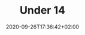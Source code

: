 ---
title: "Under 14"
date: 2020-09-26T17:36:42+02:00
foto: ""
giocatori: []
allenatori:
- allenatori/perissinotto-mauro/_index.md
categorie: under-14
stagioni: 2018-2019
---